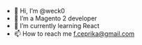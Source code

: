 - 👋 Hi, I’m @weck0
- 👀 I’m a Magento 2 developer
- 🌱 I’m currently learning React
- 📫 How to reach me f.ceprika@gmail.com

<!---
weck0/weck0 is a ✨ special ✨ repository because its `README.md` (this file) appears on your GitHub profile.
You can click the Preview link to take a look at your changes.
--->
